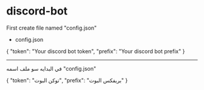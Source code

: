 # discord-bot

First create file named "config.json"

- config.json

{
    "token": "Your discord bot token",
    "prefix": "Your discord bot prefix"
}



---------------------------------------------------------------

في البدايه سو ملف اسمه "config.json"

{
    "token": "توكن البوت",
    "prefix": "بريفكس البوت"
}
